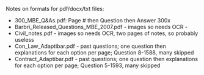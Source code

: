 Notes on formats for pdf/docx/txt files:

- 300_MBE_Q&As.pdf: Page # then Question then Answer 300x
- Barbri_Released_Questions_MBE_2007.pdf - images so needs OCR - 
- Civil_notes.pdf - images so needs OCR, two pages of notes, so probably useless
- Con_Law_Adaptibar.pdf - past questions; one question then explanations for each option per page; Question 8-1588, many skipped
- Contract_Adaptibar.pdf - past questions; one question then explanations for each option per page; Question 5-1593, many skipped